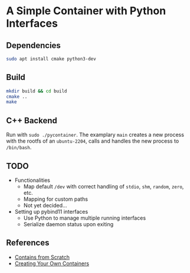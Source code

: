 # A Simple Container with Python Interfaces

## Dependencies

```bash
sudo apt install cmake python3-dev
```

## Build

```bash
mkdir build && cd build
cmake ..
make
```

## C++ Backend

Run with `sudo ./pycontainer`. The examplary `main` creates a new process with the rootfs of an `ubuntu-2204`, calls and handles the new process to `/bin/bash`.

## TODO

* Functionalities
  * Map default `/dev` with correct handling of `stdio`, `shm`, `random`, `zero`, etc.
  * Mapping for custom paths
  * Not yet decided...
* Setting up pybind11 interfaces
  * Use Python to manage multiple running interfaces
  * Serialize daemon status upon exiting

## References

* [Contains from Scratch](https://github.com/lizrice/containers-from-scratch)
* [Creating Your Own Containers](https://cesarvr.github.io/post/2018-05-22-create-containers/)